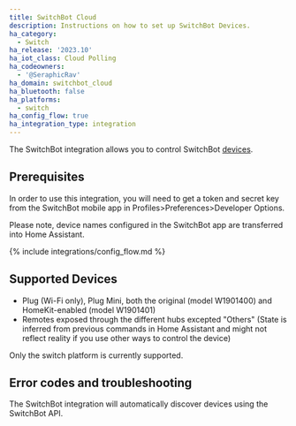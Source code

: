 ```yaml
---
title: SwitchBot Cloud
description: Instructions on how to set up SwitchBot Devices.
ha_category:
  - Switch
ha_release: '2023.10'
ha_iot_class: Cloud Polling
ha_codeowners:
  - '@SeraphicRav'
ha_domain: switchbot_cloud
ha_bluetooth: false
ha_platforms:
  - switch
ha_config_flow: true
ha_integration_type: integration
---
```


The SwitchBot integration allows you to control SwitchBot [devices](https://www.switch-bot.com/).

## Prerequisites

In order to use this integration, you will need to get a token and secret key from the SwitchBot mobile app in Profiles>Preferences>Developer Options.

Please note, device names configured in the SwitchBot app are transferred into Home Assistant.

{% include integrations/config_flow.md %}

## Supported Devices

- Plug (Wi-Fi only), Plug Mini, both the original (model W1901400) and HomeKit-enabled (model W1901401)
- Remotes exposed through the different hubs excepted "Others" (State is inferred from previous commands in Home Assistant and might not reflect reality if you use other ways to control the device)

<div class='note warning'>
Only the switch platform is currently supported.
</div>

## Error codes and troubleshooting

The SwitchBot integration will automatically discover devices using the SwitchBot API.
